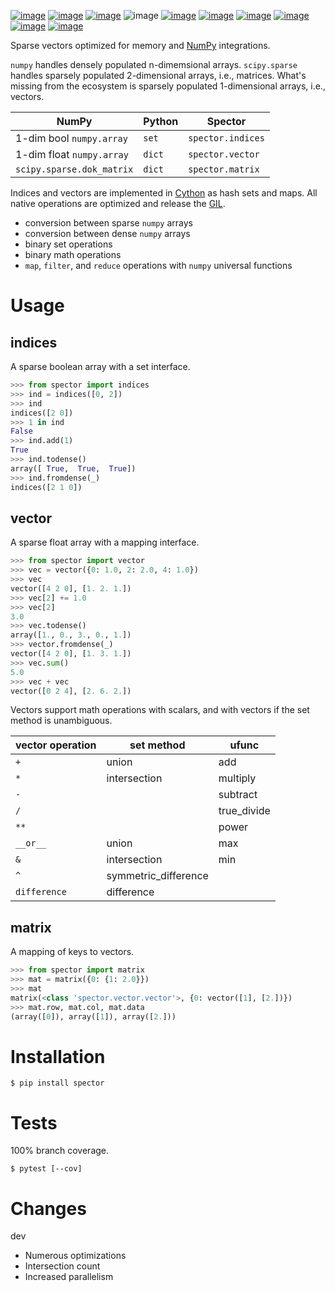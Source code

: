[![image](https://img.shields.io/pypi/v/spector.svg)](https://pypi.org/project/spector/)
[![image](https://img.shields.io/pypi/pyversions/spector.svg)](https://python3statement.org)
[![image](https://pepy.tech/badge/spector)](https://pepy.tech/project/spector)
![image](https://img.shields.io/pypi/status/spector.svg)
[![image](https://img.shields.io/travis/coady/spector.svg)](https://travis-ci.org/coady/spector)
[![image](https://img.shields.io/codecov/c/github/coady/spector.svg)](https://codecov.io/github/coady/spector)
[![image](https://readthedocs.org/projects/spector/badge)](https://spector.readthedocs.io)
[![image](https://requires.io/github/coady/spector/requirements.svg)](https://requires.io/github/coady/spector/requirements/)
[![image](https://api.codeclimate.com/v1/badges/6ffbd68facb9ef4acfef/maintainability)](https://codeclimate.com/github/coady/spector/maintainability)
[![image](https://img.shields.io/badge/code%20style-black-000000.svg)](https://pypi.org/project/black/)

Sparse vectors optimized for memory and [NumPy](http://www.numpy.org) integrations.

`numpy` handles densely populated n-dimemsional arrays.
`scipy.sparse` handles sparsely populated 2-dimensional arrays, i.e., matrices.
What's missing from the ecosystem is sparsely populated 1-dimensional arrays, i.e., vectors.

NumPy | Python | Spector
----- | ------ | -------
1-dim bool `numpy.array` | `set` | `spector.indices`
1-dim float `numpy.array` | `dict` | `spector.vector`
`scipy.sparse.dok_matrix` | `dict` | `spector.matrix`

Indices and vectors are implemented in [Cython](https://cython.org) as hash sets and maps.
All native operations are optimized and release the [GIL](https://docs.python.org/3/glossary.html#term-global-interpreter-lock).
* conversion between sparse `numpy` arrays
* conversion between dense `numpy` arrays
* binary set operations
* binary math operations
* `map`, `filter`, and `reduce` operations with `numpy` universal functions

# Usage
## indices
A sparse boolean array with a set interface.

```python
>>> from spector import indices
>>> ind = indices([0, 2])
>>> ind
indices([2 0])
>>> 1 in ind
False
>>> ind.add(1)
True
>>> ind.todense()
array([ True,  True,  True])
>>> ind.fromdense(_)
indices([2 1 0])
```

## vector
A sparse float array with a mapping interface.

```python
>>> from spector import vector
>>> vec = vector({0: 1.0, 2: 2.0, 4: 1.0})
>>> vec
vector([4 2 0], [1. 2. 1.])
>>> vec[2] += 1.0
>>> vec[2]
3.0
>>> vec.todense()
array([1., 0., 3., 0., 1.])
>>> vector.fromdense(_)
vector([4 2 0], [1. 3. 1.])
>>> vec.sum()
5.0
>>> vec + vec
vector([0 2 4], [2. 6. 2.])
```

Vectors support math operations with scalars, and with vectors if the set method is unambiguous.

vector operation | set method | ufunc
---------------- | ---------- | -----
`+` | union | add
`*` | intersection | multiply
`-` | | subtract
`/` | | true_divide
`**` | | power
`__or__` | union | max
`&` | intersection | min
`^` | symmetric_difference |
`difference` | difference |

## matrix
A mapping of keys to vectors.

```python
>>> from spector import matrix
>>> mat = matrix({0: {1: 2.0}})
>>> mat
matrix(<class 'spector.vector.vector'>, {0: vector([1], [2.])})
>>> mat.row, mat.col, mat.data
(array([0]), array([1]), array([2.]))
```

# Installation

    $ pip install spector

# Tests
100% branch coverage.

    $ pytest [--cov]

# Changes
dev
* Numerous optimizations
* Intersection count
* Increased parallelism
